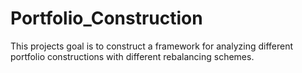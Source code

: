# Portfolio_Construction

This projects goal is to construct a framework for analyzing different portfolio constructions with different rebalancing schemes. 
